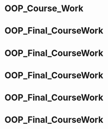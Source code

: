 # OOP_Course_Work
# OOP_Final_CourseWork
# OOP_Final_CourseWork
# OOP_Final_CourseWork
# OOP_Final_CourseWork
# OOP_Final_CourseWork
